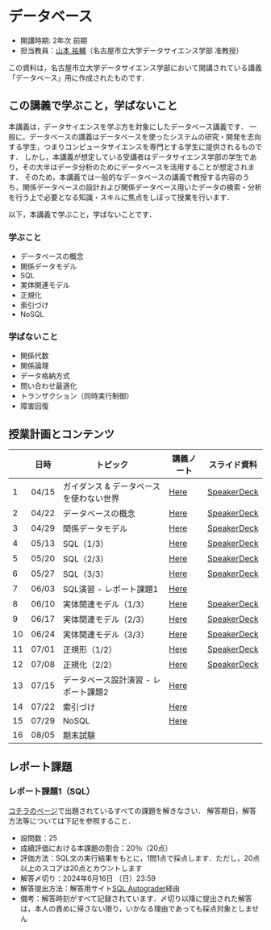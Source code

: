 # データベース

* 開講時期: 2年次 前期
* 担当教員：[山本 祐輔](https://hontolab.org/)（名古屋市立大学データサイエンス学部 准教授）

この資料は，名古屋市立大学データサイエンス学部において開講されている講義「データベース」用に作成されたものです．

<!--
本資料はオンライン上でも閲覧できますし，PDF資料として保存することも可能です．
PDF資料が欲しい方は[コチラ]()からダウンロードしてください．
-->


## この講義で学ぶこと，学ばないこと
本講義は，データサイエンスを学ぶ方を対象にしたデータベース講義です．
一般に，データベースの講義はデータベースを使ったシステムの研究・開発を志向する学生，つまりコンピュータサイエンスを専門とする学生に提供されるものです．
しかし，本講義が想定している受講者はデータサイエンス学部の学生であり，その大半はデータ分析のためにデータベースを活用することが想定されます．
そのため，本講義では一般的なデータベースの講義で教授する内容のうち，関係データベースの設計および関係データベース用いたデータの検索・分析を行う上で必要となる知識・スキルに焦点をしぼって授業を行います．

以下，本講義で学ぶこと，学ばないことです．


### 学ぶこと
* データベースの概念
* 関係データモデル
* SQL
* 実体関連モデル
* 正規化
* 索引づけ
* NoSQL

### 学ばないこと
* 関係代数
* 関係論理
* データ格納方式
* 問い合わせ最適化
* トランザクション（同時実行制御）
* 障害回復


## 授業計画とコンテンツ
| |  日時  | トピック | 講義ノート | スライド資料 |
| ---- | ---- | ---- | ---- | ---- |
| 1 | 04/15 | ガイダンス & データベースを使わない世界 | [Here](content/introduction/01.ipynb) | [SpeakerDeck](https://speakerdeck.com/trycycle/database-lecture-01) |
| 2 | 04/22 | データベースの概念 | [Here](content/concept-of-database/01.ipynb) | [SpeakerDeck](https://speakerdeck.com/trycycle/database-lecture-02) |
| 3 | 04/29 | 関係データモデル | [Here](content/relational-data-model/01.ipynb) | [SpeakerDeck](https://speakerdeck.com/trycycle/database-lecture-03) |
| 4 | 05/13 | SQL（1/3） | [Here](content/sql/01.ipynb) | [SpeakerDeck](https://speakerdeck.com/trycycle/database-lecture-04) |
| 5 | 05/20 | SQL（2/3） | [Here](content/sql/02.ipynb) | [SpeakerDeck](https://speakerdeck.com/trycycle/database-lecture-05) |
| 6 | 05/27 | SQL（3/3） | [Here](content/sql/03.ipynb) | [SpeakerDeck](https://speakerdeck.com/trycycle/database-lecture-06) |
| 7 | 06/03 | SQL演習 - レポート課題1 | [Here](content/exercise/sql.ipynb) |  |
| 8 | 06/10 | 実体関連モデル（1/3） | [Here](content/er-model/01.md) | [SpeakerDeck](https://speakerdeck.com/trycycle/database-lecture-08) |
| 9 | 06/17 | 実体関連モデル（2/3）| [Here](content/er-model/02.md) | [SpeakerDeck](https://speakerdeck.com/trycycle/database-lecture-09) |
| 10 | 06/24 | 実体関連モデル（3/3） | [Here](content/er-model/03.md) | [SpeakerDeck](https://speakerdeck.com/trycycle/database-lecture-10) |
| 11 | 07/01 | 正規形（1/2） | [Here](content/db-design/01.md) | [SpeakerDeck](https://speakerdeck.com/trycycle/database-lecture-11) |
| 12 | 07/08 | 正規化（2/2） | [Here](content/db-design/02.md) | [SpeakerDeck](https://speakerdeck.com/trycycle/database-lecture-12) |
| 13 | 07/15 | データベース設計演習 - レポート課題2 | [Here](content/exercise/db-design.md) |  |
| 14 | 07/22 | 索引づけ | [Here](content/indexing/01.md) |  |
| 15 | 07/29 | NoSQL | [Here](content/nosql/01.md) |  |
| 16 | 08/05 | 期末試験 |  |  |


## レポート課題
### レポート課題1（SQL）
[コチラのページ](content/exercise/sql.ipynb)で出題されているすべての課題を解きなさい．
解答期日，解答方法等については下記を参照すること．

- 設問数：25
- 成績評価における本課題の割合：20％（20点）
- 評価方法：SQL文の実行結果をもとに，1問1点で採点します．ただし，20点以上のスコアは20点とカウントします
- 解答〆切り：2024年6月16日 （日）23:59
- 解答提出方法：解答用サイト[SQL Autograder](https://sql-autograder.hontolab.org/)経由
- 備考：解答時刻がすべて記録されています．〆切り以降に提出された解答は，本人の責めに帰さない限り，いかなる理由であっても採点対象としません

<!-- ### レポート課題2（データベース設計）
[コチラのページ](content/exercise/db-design.md)で出題されているすべての課題を解きなさい．
解答期日，解答方法等については下記を参照すること．

- 設問数：4
- 成績評価における本課題の割合：20％（20点）
- 評価方法：提出物をもとに担当教員が採点します．配点は各設問に記載しています
- 解答〆切り：2024年7月28日 （日）23:59
- 解答作成方法
	* [コチラのURL](https://www.dropbox.com/scl/fi/w25a14h7jh9rzyi9i4l9u/report-template.docx?rlkey=qs25tdqh327amyc4dp6b7pshf&dl=1)から入手できるWordテンプレート`report-template.docx`を使用すること（図はPowerPointやdrawioで作成したものをWordに貼り付けるのが楽かと思います）
	* 解答提出時にはWordファイルを`PDFファイル`に変換すること．またファイル名は`学籍番号.pdf`とすること
- 提出方法：[こちら（要大学Microsoft 365アカウント）](https://forms.office.com/r/hMnnDrKEXg)経由
- 備考
	* 読めないものは採点しません
	* 指定されたフォーマット（PDFファイル）以外で提出された場合は採点対象としません
	* 〆切り以降に提出された解答は，本人の責めに帰さない限り，いかなる理由であっても採点対象としません -->
